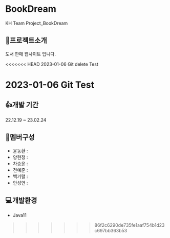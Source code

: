 # BookDream

KH Team Project_BookDream

## 📘프로젝트소개

도서 판매 웹사이트 입니다.

<<<<<<< HEAD
2023-01-06
Git delete Test

2023-01-06
Git Test
=======
## 👍개발 기간

22.12.19 ~ 23.02.24

## 🤝멤버구성

- 윤동환 :
- 양현정 :
- 차승윤 :
- 천예준 :
- 백기렬 :
- 안성연 :

## 💻개발환경

- Java11
>>>>>>> 86f2c6290de735fe1aaf754b1d23c697bb363b53
